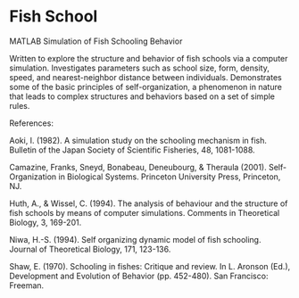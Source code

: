 # Fish School

MATLAB Simulation of Fish Schooling Behavior

Written to explore the structure and behavior of fish schools via a computer simulation. Investigates parameters such as school size, form, density, speed, and nearest-neighbor distance between individuals. Demonstrates some of the basic principles of self-organization, a phenomenon in nature that leads to complex structures and behaviors based on a set of simple rules.


References:

Aoki, I. (1982). A simulation study on the schooling mechanism in fish. Bulletin of the
Japan Society of Scientific Fisheries, 48, 1081-1088.

Camazine, Franks, Sneyd, Bonabeau, Deneubourg, & Theraula (2001). Self-Organization
in Biological Systems. Princeton University Press, Princeton, NJ.

Huth, A., & Wissel, C. (1994). The analysis of behaviour and the structure of fish schools
by means of computer simulations. Comments in Theoretical Biology, 3, 169-201.

Niwa, H.-S. (1994). Self organizing dynamic model of fish schooling. Journal of
Theoretical Biology, 171, 123-136.

Shaw, E. (1970). Schooling in fishes: Critique and review. In L. Aronson (Ed.),
Development and Evolution of Behavior (pp. 452-480). San Francisco: Freeman.
